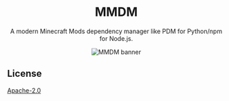 <div align="center">

# MMDM

A modern Minecraft Mods dependency manager like PDM for Python/npm for Node.js.

![MMDM banner](https://raw.githubusercontent.com/coke5151/mdm/refs/heads/main/assets/mmdm_banner.png)

</div>

## License

[Apache-2.0](LICENSE)